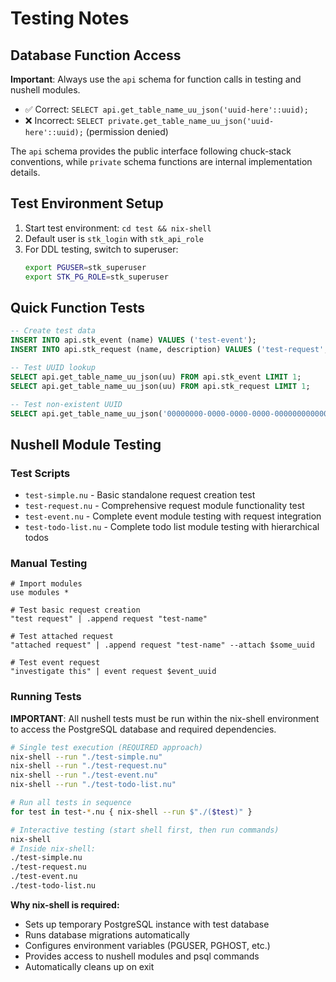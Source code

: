 # Testing Notes

## Database Function Access

**Important**: Always use the `api` schema for function calls in testing and nushell modules.

- ✅ Correct: `SELECT api.get_table_name_uu_json('uuid-here'::uuid);`
- ❌ Incorrect: `SELECT private.get_table_name_uu_json('uuid-here'::uuid);` (permission denied)

The `api` schema provides the public interface following chuck-stack conventions, while `private` schema functions are internal implementation details.

## Test Environment Setup

1. Start test environment: `cd test && nix-shell`
2. Default user is `stk_login` with `stk_api_role` 
3. For DDL testing, switch to superuser:
   ```bash
   export PGUSER=stk_superuser
   export STK_PG_ROLE=stk_superuser
   ```

## Quick Function Tests

```sql
-- Create test data
INSERT INTO api.stk_event (name) VALUES ('test-event');
INSERT INTO api.stk_request (name, description) VALUES ('test-request', 'test description');

-- Test UUID lookup
SELECT api.get_table_name_uu_json(uu) FROM api.stk_event LIMIT 1;
SELECT api.get_table_name_uu_json(uu) FROM api.stk_request LIMIT 1;

-- Test non-existent UUID
SELECT api.get_table_name_uu_json('00000000-0000-0000-0000-000000000000'::uuid);
```

## Nushell Module Testing

### Test Scripts
- `test-simple.nu` - Basic standalone request creation test
- `test-request.nu` - Comprehensive request module functionality test
- `test-event.nu` - Complete event module testing with request integration
- `test-todo-list.nu` - Complete todo list module testing with hierarchical todos

### Manual Testing
```nushell
# Import modules
use modules *

# Test basic request creation
"test request" | .append request "test-name"

# Test attached request
"attached request" | .append request "test-name" --attach $some_uuid

# Test event request
"investigate this" | event request $event_uuid
```

### Running Tests

**IMPORTANT**: All nushell tests must be run within the nix-shell environment to access the PostgreSQL database and required dependencies.

```bash
# Single test execution (REQUIRED approach)
nix-shell --run "./test-simple.nu"
nix-shell --run "./test-request.nu" 
nix-shell --run "./test-event.nu"
nix-shell --run "./test-todo-list.nu"

# Run all tests in sequence
for test in test-*.nu { nix-shell --run $"./($test)" }

# Interactive testing (start shell first, then run commands)
nix-shell
# Inside nix-shell:
./test-simple.nu
./test-request.nu
./test-event.nu
./test-todo-list.nu
```

**Why nix-shell is required:**
- Sets up temporary PostgreSQL instance with test database
- Runs database migrations automatically
- Configures environment variables (PGUSER, PGHOST, etc.)
- Provides access to nushell modules and psql commands
- Automatically cleans up on exit